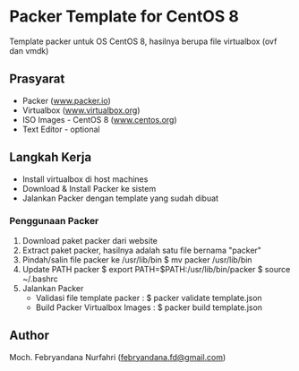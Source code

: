 # Packer Template for CentOS 8

Template packer untuk OS CentOS 8, hasilnya berupa file virtualbox (ovf dan vmdk)

## Prasyarat
  * Packer (www.packer.io)
  * Virtualbox (www.virtualbox.org)
  * ISO Images - CentOS 8 (www.centos.org)
  * Text Editor - optional

## Langkah Kerja
  - Install virtualbox di host machines
  - Download & Install Packer ke sistem
  - Jalankan Packer dengan template yang sudah dibuat

### Penggunaan Packer
  1. Download paket packer dari website
  2. Extract paket packer, hasilnya adalah satu file bernama "packer"
  3. Pindah/salin file packer ke /usr/lib/bin
      $ mv packer /usr/lib/bin
  4. Update PATH packer
      $ export PATH=$PATH:/usr/lib/bin/packer
      $ source ~/.bashrc
  5. Jalankan Packer
      * Validasi file template packer :
          $ packer validate template.json
      * Build Packer Virtualbox Images :
          $ packer build template.json
  
  
  
  ## Author
  Moch. Febryandana Nurfahri (febryandana.fd@gmail.com)
